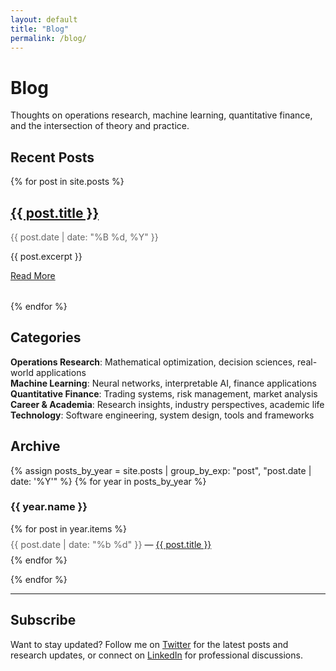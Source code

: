 ```yaml
---
layout: default
title: "Blog"
permalink: /blog/
---
```


# Blog

Thoughts on operations research, machine learning, quantitative finance, and the intersection of theory and practice.

## Recent Posts

{% for post in site.posts %}
<article style="margin-bottom: 2rem;">
    <h2><a href="{{ post.url | relative_url }}">{{ post.title }}</a></h2>
    <p style="color: #666;">{{ post.date | date: "%B %d, %Y" }}</p>
    <p>{{ post.excerpt }}</p>
    <a href="{{ post.url | relative_url }}">Read More</a>
</article>
{% endfor %}

## Categories

**Operations Research**: Mathematical optimization, decision sciences, real-world applications  
**Machine Learning**: Neural networks, interpretable AI, finance applications  
**Quantitative Finance**: Trading systems, risk management, market analysis  
**Career & Academia**: Research insights, industry perspectives, academic life  
**Technology**: Software engineering, system design, tools and frameworks

## Archive

{% assign posts_by_year = site.posts | group_by_exp: "post", "post.date | date: '%Y'" %}
{% for year in posts_by_year %}
<h3>{{ year.name }}</h3>
<ul style="list-style: none; padding-left: 0;">
{% for post in year.items %}
<li style="margin: 0.5rem 0;">
    <span style="color: #666; font-size: 0.9rem;">{{ post.date | date: "%b %d" }}</span> 
    &mdash; 
    <a href="{{ post.url | relative_url }}">{{ post.title }}</a>
</li>
{% endfor %}
</ul>
{% endfor %}

---

## Subscribe

Want to stay updated? Follow me on [Twitter](https://twitter.com/yourtwitter) for the latest posts and research updates, or connect on [LinkedIn](https://linkedin.com/in/yourlinkedin) for professional discussions.